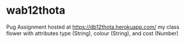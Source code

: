 # wab12thota
Pug Assignment 
hosted at <https://db12thota.herokuapp.com/>
my class flower with attributes type (String), colour (String), and cost (Number)
